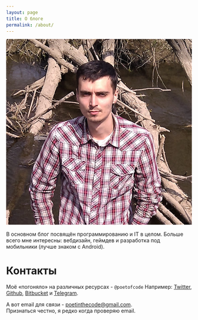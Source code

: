 ```yaml
---
layout: page
title: О блоге
permalink: /about/
---
```


<div class="about-info">
	<img src="/images/about-photo.jpg">
</div>

В основном блог посвящён программированию и IT в целом.
Больше всего мне интересны: вебдизайн, геймдев и разработка под мобильники (лучше знаком с Android).

# Контакты

Моё «погоняло» на различных ресурсах - `@poetofcode` Например: [Twitter](https://twitter.com/poetofcode), [Github](https://github.com/poetofcode), [Bitbucket](https://bitbucket.org/poetofcode/) и [Telegram](http://telegram.me/poetofcode).

А вот email для связи - <poetinthecode@gmail.com>.<br />
Признаться честно, я редко когда проверяю email.